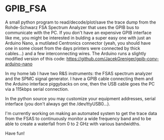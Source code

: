 # GPIB_FSA
A small python program to read/decode/plot/save the trace dump from the Rohde-Schwarz FSA Spectrum Analyzer that uses the GPIB bus to communicate with the PC. If you don't have an expensive GPIB interface like me, you might be interested in bulding a super easy one with just an Arduino Nano, a mutilated Centronics connector (yeah, you should have one in some closet from the days printers were connected by thick cables...) and a few interconnecting wires. The Arduino runs a slightly modified version of this code: https://github.com/JacekGreniger/gpib-conv-arduino-nano

In my home lab I have two R&S instruments: the FSAS spectrum analyzer and the SPMC signal generator. I have a GPIB cable connecting them and the Arduino interface piggybacks on one, then the USB cable goes the PC via a 115kbps serial connection.

In the python source you may customize your equipment addresses, serial interface (you don't always get the /dev/ttyUSB0...).

I'm currently working on making an automated system to get the trace data from the FSAS to continuously monitor a wide frequency band and to be able to create a waterfall from 0 to 2 GHz with various bandwidths.

Have fun!
